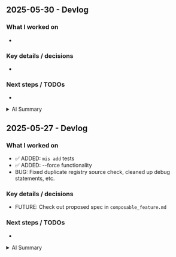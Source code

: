 ## 2025-05-30 - Devlog

### What I worked on
- 

### Key details / decisions
- 

### Next steps / TODOs
- 

<details>
  <summary>AI Summary</summary>
  <!-- Paste summary here -->
</details>

## 2025-05-27 - Devlog

### What I worked on
- ✅ ADDED: `mis add` tests
- ✅ ADDED: --force functionality
- BUG: Fixed duplicate registry source check, cleaned up debug statements, etc.

### Key details / decisions
- FUTURE: Check out proposed spec in `composable_feature.md`

### Next steps / TODOs
- 

<details>
  <summary>AI Summary</summary>
  <!-- Paste summary here -->
</details>